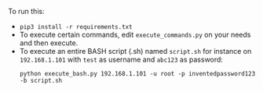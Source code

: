 To run this:
- `pip3 install -r requirements.txt`
- To execute certain commands, edit `execute_commands.py` on your needs and then execute.
- To execute an entire BASH script (.sh) named `script.sh` for instance on `192.168.1.101` with `test` as username and `abc123` as password:
    ```
    python execute_bash.py 192.168.1.101 -u root -p inventedpassword123 -b script.sh
    ```